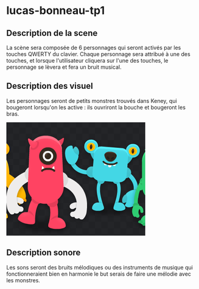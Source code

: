 # lucas-bonneau-tp1

## Description de la scene

La scène sera composée de 6 personnages qui seront activés par les touches QWERTY du clavier. Chaque personnage sera attribué à une des touches, et lorsque l'utilisateur cliquera sur l'une des touches, le personnage se lèvera et fera un bruit musical.

## Description des visuel

Les personnages seront de petits monstres trouvés dans Keney, qui bougeront lorsqu'on les active : ils ouvriront la bouche et bougeront les bras.

![photo](medias/sample_petit.png)



## Description sonore

Les sons seront des bruits mélodiques ou des instruments de musique qui fonctionneraient bien en harmonie le but serais de faire une mélodie avec les monstres.

